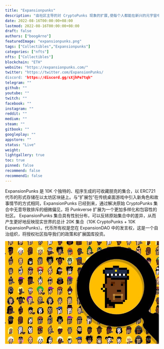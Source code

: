 ```yaml
---
title: "Expansionpunks"
description: "由社区主导的对 CryptoPunks 现象的扩展,使每个人都能在新兴的元宇宙中感受到受欢迎,重视和代表."
date: 2022-08-16T00:00:00+08:00
lastmod: 2022-08-16T00:00:00+08:00
draft: false
authors: ["boogArno"]
featuredImage: "expansionpunks.png"
tags: ["Collectibles","Expansionpunks"]
categories: ["nfts"]
nfts: ["Collectibles"]
blockchain: "ETH"
website: "https://expansionpunks.com/"
twitter: "https://twitter.com/ExpansionPunks/
discord: "https://discord.gg/sXjhPe7tqh"
telegram: ""
github: ""
youtube: ""
twitch: ""
facebook: ""
instagram: ""
reddit: ""
medium: ""
steam: ""
gitbook: ""
googleplay: ""
appstore: ""
status: "Live"
weight: 
lightgallery: true
toc: true
pinned: false
recommend: false
recommend1: false
---
```

ExpansionPunks 是 10K 个独特的、程序生成的可收藏朋克的集合，以 ERC721 代币的形式存储在以太坊区块链上。与“扩展包”在传统桌面游戏中引入新角色和故事情节的方式相同，ExpansionPunks 已经到来，通过解决原始 CryptoPunks 集合中无意导致排斥的细微偏见，将 Punkverse 扩展为一个更加多样化和包容性的社区。
ExpansionPunks 集合具有性别分布，可以反转原始集合中的差异，从而产生更好地反映现实世界的总计 20K 集合（10K CryptoPunks + 10K ExpansionPunks）。代币所有权是您在 ExpansionDAO 中的发言权，这是一个自治组织，将授权社区指导我们的政策和扩展国库投资。	

![expansionpunks-dapp-collectibles-ethereum-image1_9b39e43dc9f0960ebca1a743bc935f6f](expansionpunks-dapp-collectibles-ethereum-image1_9b39e43dc9f0960ebca1a743bc935f6f.png)
